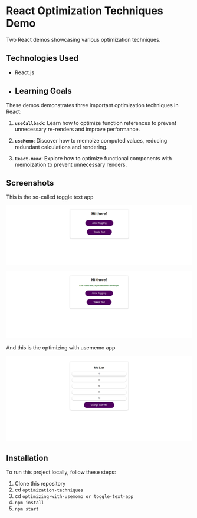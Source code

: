 # React Optimization Techniques Demo

Two React demos showcasing various optimization techniques.

## Technologies Used

- React.js

- ## Learning Goals

These demos demonstrates three important optimization techniques in React:

1. **`useCallback`**: Learn how to optimize function references to prevent unnecessary re-renders and improve performance.

2. **`useMemo`**: Discover how to memoize computed values, reducing redundant calculations and rendering.

3. **`React.memo`**: Explore how to optimize functional components with memoization to prevent unnecessary renders.

## Screenshots

This is the so-called toggle text app

![Screenshot 1](img/two.png)

![Screenshot 2](img/one.png)

And this is the optimizing with usememo app

![Screenshot 2](img/three.png)


## Installation

To run this project locally, follow these steps:

1. Clone this repository
2. cd `optimization-techniques`
3. cd `optimizing-with-usemomo or toggle-text-app`
4. `npm install`
5. `npm start`

